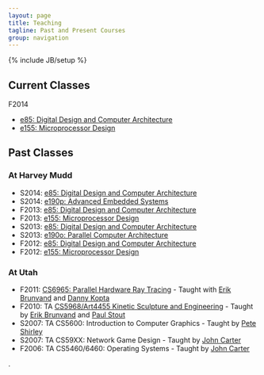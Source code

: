 ```yaml
---
layout: page
title: Teaching
tagline: Past and Present Courses
group: navigation
---
```

{% include JB/setup %}

## Current Classes
F2014
* [e85: Digital Design and Computer Architecture]()
* [e155: Microprocessor Design]()

## Past Classes
### At Harvey Mudd
* S2014: [e85: Digital Design and Computer Architecture](http://fourier.eng.hmc.edu/e85)
* S2014: [e190p: Advanced Embedded Systems](http://www3.hmc.edu/~jspjut/class/e190p)
* F2013: [e85: Digital Design and Computer Architecture](http://www3.hmc.edu/~jspjut/class/f2013/e85)
* F2013: [e155: Microprocessor Design](http://www3.hmc.edu/~jspjut/class/f2013/e155)
* S2013: [e85: Digital Design and Computer Architecture](http://www3.hmc.edu/~jspjut/class/s2013/e85)
* S2013: [e190o: Parallel Computer Architecture](http://www3.hmc.edu/~jspjut/class/s2013/e190o)
* F2012: [e85: Digital Design and Computer Architecture](https://sites.google.com/a/g.hmc.edu/e85f2012)
* F2012: [e155: Microprocessor Design](https://sites.google.com/a/g.hmc.edu/e155f2012)

### At Utah
* F2011: [CS6965: Parallel Hardware Ray Tracing](http://www.eng.utah.edu/~cs6965/) - Taught with [Erik Brunvand][elb] and [Danny Kopta][dk]
* F2010: TA [CS5968/Art4455 Kinetic Sculpture and Engineering](http://www.eng.utah.edu/~cs5968/) - Taught by [Erik Brunvand][elb] and [Paul Stout][paulstout]
* S2007: TA CS5600: Introduction to Computer Graphics - Taught by [Pete Shirley][ps]
* S2007: TA CS59XX: Network Game Design - Taught by [John Carter][jc]
* F2006: TA CS5460/6460: Operating Systems - Taught by [John Carter][jc]

.

   [elb]: http://www.cs.utah.edu/~elb
   [dk]: http://www.cs.utah.edu/~dkopta
   [ps]: http://www.cs.utah.edu/~shirley
   [paulstout]: http://faculty.utah.edu/u0300671-PAUL_L_STOUT/teaching/index.hml
   [jc]: http://researcher.watson.ibm.com/researcher/view.php?person=us-retrac




